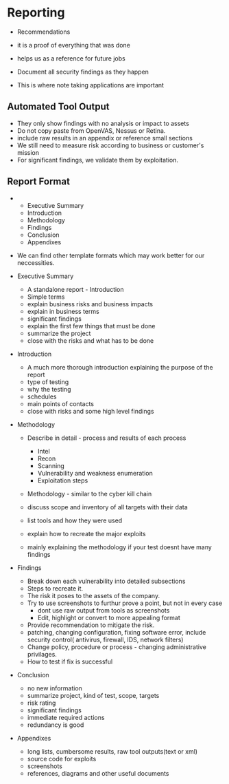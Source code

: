 # Reporting

* Recommendations
* it is a proof of everything that was done
* helps us as a reference for future jobs

* Document all security findings as they happen
* This is where note taking applications are important

## Automated Tool Output

* They only show findings with no analysis or impact to assets
* Do not copy paste from OpenVAS, Nessus or Retina.
* include raw results in an appendix or reference small sections
* We still need to measure risk according to business or customer's mission
* For significant findings, we validate them by exploitation.


## Report Format

* * Executive Summary
  * Introduction
  * Methodology
  * Findings
  * Conclusion
  * Appendixes

* We can find other template formats which may work better for our neccessities.

* Executive Summary
    * A standalone report - Introduction
    * Simple terms
    * explain business risks and business impacts
    * explain in business terms
    * significant findings
    * explain the first few things that must be done
    * summarize the project
    * close with the risks and what has to be done

* Introduction
    * A much more thorough introduction explaining the purpose of the report
    * type of testing
    * why the testing
    * schedules
    * main points of contacts
    * close with risks and some high level findings

* Methodology
    * Describe in detail - process and results of each process
        * Intel
        * Recon
        * Scanning
        * Vulnerability and weakness enumeration
        * Exploitation steps
    * Methodology - similar to the cyber kill chain

    * discuss scope and inventory of all targets with their data
    * list tools and how they were used
    * explain how to recreate the major exploits

    * mainly explaining the methodology if your test doesnt have many findings

* Findings
    * Break down each vulnerability into detailed subsections
    * Steps to recreate it. 
    * The risk it poses to the assets of the company.
    * Try to use screenshots to furthur prove a point, but not in every case
        * dont use raw output from tools as screenshots
        * Edit, highlight or convert to  more appealing format
    * Provide recommendation to mitigate the risk. 
    * patching, changing configuration, fixing software error, include security control( antivirus, firewall, IDS, network filters)
    * Change policy, procedure or process - changing administrative privilages.
    * How to test if fix is successful

* Conclusion
    * no new information
    * summarize project, kind of test, scope, targets
    * risk rating
    * significant findings
    * immediate required actions
    * redundancy is good

* Appendixes
    * long lists, cumbersome results, raw tool outputs(text or xml)
    * source code for exploits
    * screenshots
    * references, diagrams and other useful documents

